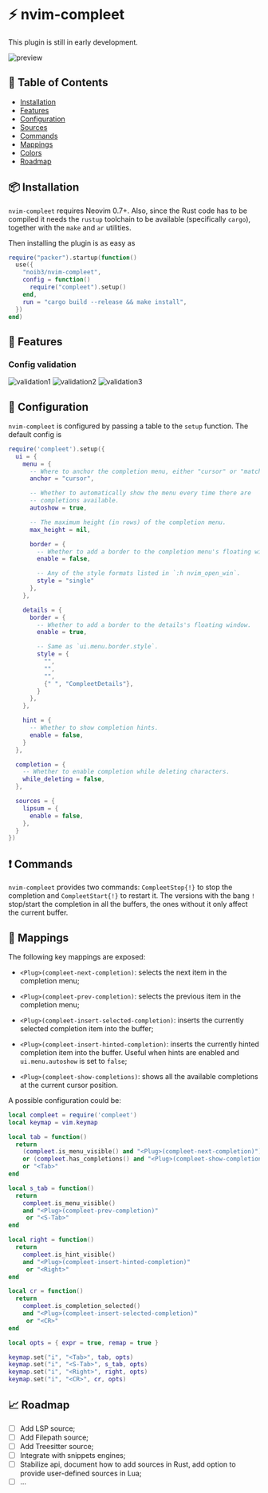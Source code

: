 # :zap: nvim-compleet

This plugin is still in early development.

![preview](./.github/assets/lipsum.gif)

## :book: Table of Contents

- [Installation](#package-installation)
- [Features](#rocket-features)
- [Configuration](#wrench-configuration)
- [Sources](https://github.com/noib3/nvim-compleet/wiki/Sources)
- [Commands](#heavy_exclamation_mark-commands)
- [Mappings](#musical_keyboard-mappings)
- [Colors](https://github.com/noib3/nvim-compleet/wiki/Highlight-groups)
- [Roadmap](#chart_with_upwards_trend-roadmap)

## :package: Installation

`nvim-compleet` requires Neovim 0.7+. Also, since the Rust code has to be
compiled it needs the `rustup` toolchain to be available (specifically
`cargo`), together with the `make` and `ar` utilities.

Then installing the plugin is as easy as

```lua
require("packer").startup(function()
  use({
    "noib3/nvim-compleet",
    config = function()
      require("compleet").setup()
    end,
    run = "cargo build --release && make install",
  })
end)
```

## :rocket: Features

### Config validation

![validation1](.github/assets/validation1.png)
![validation2](.github/assets/validation2.png)
![validation3](.github/assets/validation3.png)

## :wrench: Configuration

`nvim-compleet` is configured by passing a table to the `setup` function. The
default config is

```lua
require('compleet').setup({
  ui = {
    menu = {
      -- Where to anchor the completion menu, either "cursor" or "match".
      anchor = "cursor",

      -- Whether to automatically show the menu every time there are
      -- completions available.
      autoshow = true,

      -- The maximum height (in rows) of the completion menu.
      max_height = nil,

      border = {
        -- Whether to add a border to the completion menu's floating window.
        enable = false,

        -- Any of the style formats listed in `:h nvim_open_win`.
        style = "single"
      },
    },

    details = {
      border = {
        -- Whether to add a border to the details's floating window.
        enable = true,

        -- Same as `ui.menu.border.style`.
        style = {
          "",
          "",
          "",
          {" ", "CompleetDetails"},
        }
      },
    },

    hint = {
      -- Whether to show completion hints.
      enable = false,
    }
  },

  completion = {
    -- Whether to enable completion while deleting characters.
    while_deleting = false,
  },

  sources = {
    lipsum = {
      enable = false,
    },
  }
})
```

## :heavy_exclamation_mark: Commands

`nvim-compleet` provides two commands: `CompleetStop{!}` to stop the completion
and `CompleetStart{!}` to restart it. The versions with the bang `!` stop/start
the completion in all the buffers, the ones without it only affect the current
buffer.

## :musical_keyboard: Mappings

The following key mappings are exposed:

  * `<Plug>(compleet-next-completion)`: selects the next item in the completion
    menu;

  * `<Plug>(compleet-prev-completion)`: selects the previous item in the
    completion menu;

  * `<Plug>(compleet-insert-selected-completion)`: inserts the currently
    selected completion item into the buffer;

  * `<Plug>(compleet-insert-hinted-completion)`: inserts the currently
    hinted completion item into the buffer. Useful when hints are enabled and
    `ui.menu.autoshow` is set to `false`;

  * `<Plug>(compleet-show-completions)`: shows all the available completions at
    the current cursor position.

A possible configuration could be:

```lua
local compleet = require('compleet')
local keymap = vim.keymap

local tab = function()
  return
    (compleet.is_menu_visible() and "<Plug>(compleet-next-completion)")
    or (compleet.has_completions() and "<Plug>(compleet-show-completions)")
    or "<Tab>"
end

local s_tab = function()
  return
    compleet.is_menu_visible()
    and "<Plug>(compleet-prev-completion)"
     or "<S-Tab>"
end

local right = function()
  return
    compleet.is_hint_visible()
    and "<Plug>(compleet-insert-hinted-completion)"
     or "<Right>"
end

local cr = function()
  return
    compleet.is_completion_selected()
    and "<Plug>(compleet-insert-selected-completion)"
     or "<CR>"
end

local opts = { expr = true, remap = true }

keymap.set("i", "<Tab>", tab, opts)
keymap.set("i", "<S-Tab>", s_tab, opts)
keymap.set("i", "<Right>", right, opts)
keymap.set("i", "<CR>", cr, opts)
```

## :chart_with_upwards_trend: Roadmap

- [ ] Add LSP source;
- [ ] Add Filepath source;
- [ ] Add Treesitter source;
- [ ] Integrate with snippets engines;
- [ ] Stabilize api, document how to add sources in Rust, add option to provide
  user-defined sources in Lua;
- [ ] ...
